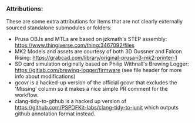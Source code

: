### Attributions: ###
These are some extra attributions for items that are not
clearly externally sourced standalone submodules or folders:
- Prusa OBJs and MTLs are based on jzkmath's STEP assembly: https://www.thingiverse.com/thing:3467092/files
- MK2 Models and assets are courtesy of both 3D Gussner and Falcon Rising: https://grabcad.com/library/original-prusa-i3-mk2-printer-1
- SD card simulation originally based on Philip Withnall's Brewing Logger: https://gitlab.com/brewing-logger/firmware (see file header for more info about modifications)
- gcovr is a hacked-up version of the official gcovr that excludes the 'Missing' column so it makes a nice simple PR comment for the workflow.
- clang-tidy-to-github is a hacked up version of https://github.com/PSPDFKit-labs/clang-tidy-to-junit which outputs github annotation format instead.
